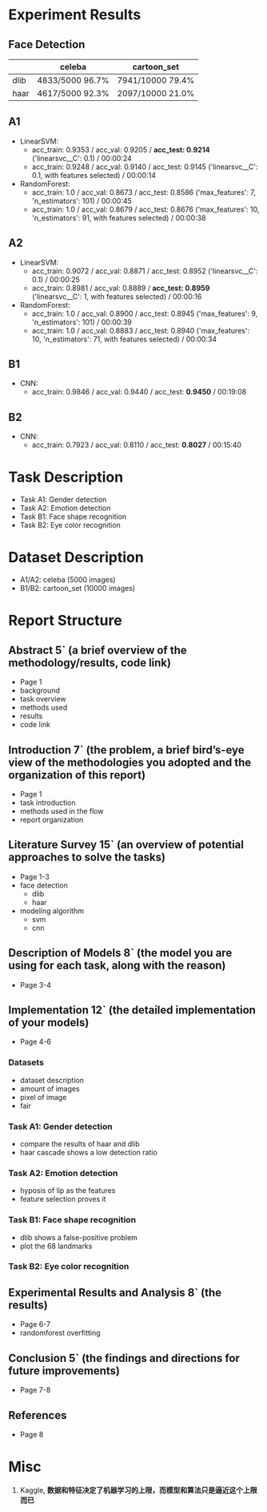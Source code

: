 # Experiment Results

## Face Detection


|   | celeba | cartoon_set |
| - | - | - |
| dlib | 4833/5000 96.7% | 7941/10000 79.4% |
| haar | 4617/5000 92.3% | 2097/10000 21.0% |

## A1

- LinearSVM:
  - acc_train: 0.9353 / acc_val: 0.9205 / **acc_test: 0.9214** ('linearsvc__C': 0.1) / 00:00:24
  - acc_train: 0.9248 / acc_val: 0.9140 / acc_test: 0.9145 ('linearsvc__C': 0.1, with features selected) / 00:00:14
- RandomForest:
  - acc_train: 1.0 / acc_val: 0.8673 / acc_test: 0.8586 ('max_features': 7, 'n_estimators': 101) / 00:00:45
  - acc_train: 1.0 / acc_val: 0.8679 / acc_test: 0.8676 ('max_features': 10, 'n_estimators': 91, with features selected) / 00:00:38

## A2

- LinearSVM:
  - acc_train: 0.9072 / acc_val: 0.8871 / acc_test: 0.8952 ('linearsvc__C': 0.1) / 00:00:25
  - acc_train: 0.8981 / acc_val: 0.8889 / **acc_test: 0.8959** ('linearsvc__C': 1, with features selected) / 00:00:16
- RandomForest:
  - acc_train: 1.0 / acc_val: 0.8900 / acc_test: 0.8945 ('max_features': 9, 'n_estimators': 101) / 00:00:39
  - acc_train: 1.0 / acc_val: 0.8883 / acc_test: 0.8940 ('max_features': 10, 'n_estimators': 71, with features selected) / 00:00:34

## B1

- CNN:
  - acc_train: 0.9846 / acc_val: 0.9440 / acc_test: **0.9450** / 00:19:08

## B2

- CNN:
  - acc_train: 0.7923 / acc_val: 0.8110 / acc_test: **0.8027** / 00:15:40

# Task Description

- Task A1: Gender detection
- Task A2: Emotion detection
- Task B1: Face shape recognition
- Task B2: Eye color recognition

# Dataset Description

- A1/A2: celeba (5000 images)
- B1/B2: cartoon_set (10000 images)

# Report Structure

## Abstract 5` (a brief overview of the methodology/results, code link)

- Page 1
- background
- task overview
- methods used
- results
- code link

## Introduction 7` (the problem, a brief bird’s-eye view of the methodologies you adopted and the organization of this report)

- Page 1
- task introduction
- methods used in the flow
- report organization

## Literature Survey 15` (an overview of potential approaches to solve the tasks)

- Page 1-3
- face detection
  - dlib
  - haar
- modeling algorithm
  - svm
  - cnn

## Description of Models 8` (the model you are using for each task, along with the reason)

- Page 3-4

## Implementation 12` (the detailed implementation of your models)

- Page 4-6

### Datasets

- dataset description
- amount of images
- pixel of image
- fair

### Task A1: Gender detection

- compare the results of haar and dlib
- haar cascade shows a low detection ratio

### Task A2: Emotion detection

- hyposis of lip as the features
- feature selection proves it

### Task B1: Face shape recognition

- dlib shows a false-positive problem
- plot the 68 landmarks

### Task B2: Eye color recognition

## Experimental Results and Analysis 8` (the results)

- Page 6-7
- randomforest overfitting

## Conclusion 5` (the findings and directions for future improvements)

- Page 7-8

## References

- Page 8

# Misc

1. Kaggle,  **数据和特征决定了机器学习的上限，而模型和算法只是逼近这个上限而已**
